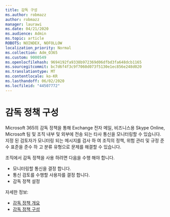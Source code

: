 ```yaml
---
title: 감독 구성
ms.author: robmazz
author: robmazz
manager: laurawi
ms.date: 04/21/2020
ms.audience: Admin
ms.topic: article
ROBOTS: NOINDEX, NOFOLLOW
localization_priority: Normal
ms.collection: Adm_O365
ms.custom: 9000549
ms.openlocfilehash: 9694192fa9338b972369d06dfbd3fa648dcb1165
ms.sourcegitcommit: bc7d6f4f3c9f7060d073f5130e1ec856e248d020
ms.translationtype: MT
ms.contentlocale: ko-KR
ms.lasthandoff: 06/02/2020
ms.locfileid: "44507772"
---
```

# <a name="configure-supervision-policies"></a>감독 정책 구성

Microsoft 365의 감독 정책을 통해 Exchange 전자 메일, 비즈니스용 Skype Online, Microsoft 팀 및 조직 내부 및 외부에 전송 되는 타사 통신을 모니터링할 수 있습니다. 지정 된 검토자가 모니터링 되는 메시지를 검사 하 여 조직의 정책, 위험 관리 및 규정 준수 표준을 준수 하 고 분류 유형으로 문제를 해결할 수 있습니다.

조직에서 감독 정책을 사용 하려면 다음을 수행 해야 합니다.

- 모니터링할 통신을 결정 합니다.
- 통신 검토를 수행할 사용자를 결정 합니다.
- 감독 정책 설정

자세한 정보:

- [감독 정책 개요](https://docs.microsoft.com/microsoft-365/compliance/supervision-policies)
- [감독 정책 구성](https://docs.microsoft.com/microsoft-365/compliance/configure-supervision-policies)
